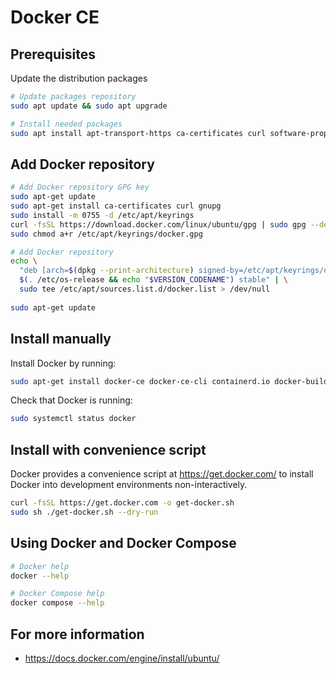 # Docker CE

## Prerequisites

Update the distribution packages

```sh
# Update packages repository
sudo apt update && sudo apt upgrade

# Install needed packages
sudo apt install apt-transport-https ca-certificates curl software-properties-common -y
```

## Add Docker repository

```sh
# Add Docker repository GPG key
sudo apt-get update
sudo apt-get install ca-certificates curl gnupg
sudo install -m 0755 -d /etc/apt/keyrings
curl -fsSL https://download.docker.com/linux/ubuntu/gpg | sudo gpg --dearmor -o /etc/apt/keyrings/docker.gpg
sudo chmod a+r /etc/apt/keyrings/docker.gpg

# Add Docker repository
echo \
  "deb [arch=$(dpkg --print-architecture) signed-by=/etc/apt/keyrings/docker.gpg] https://download.docker.com/linux/ubuntu \
  $(. /etc/os-release && echo "$VERSION_CODENAME") stable" | \
  sudo tee /etc/apt/sources.list.d/docker.list > /dev/null
  
sudo apt-get update
```

## Install manually

Install Docker by running:

```sh
sudo apt-get install docker-ce docker-ce-cli containerd.io docker-buildx-plugin docker-compose-plugin
```

Check that Docker is running:

```sh
sudo systemctl status docker
```

## Install with convenience script

Docker provides a convenience script at <https://get.docker.com/> to install Docker into development environments non-interactively.

```sh
curl -fsSL https://get.docker.com -o get-docker.sh
sudo sh ./get-docker.sh --dry-run
```

## Using Docker and Docker Compose

```sh
# Docker help
docker --help

# Docker Compose help
docker compose --help
```

## For more information

* <https://docs.docker.com/engine/install/ubuntu/>
